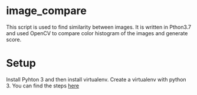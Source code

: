 # image_compare
This script is used to find similarity between images. It is written in Pthon3.7 and  used OpenCV to compare color histogram of the images and generate score.

# Setup

Install Pyhton 3 and then install virtualenv. Create a virtualenv with python 3. You can find the steps [here](https://docs.python-guide.org/dev/virtualenvs/)

